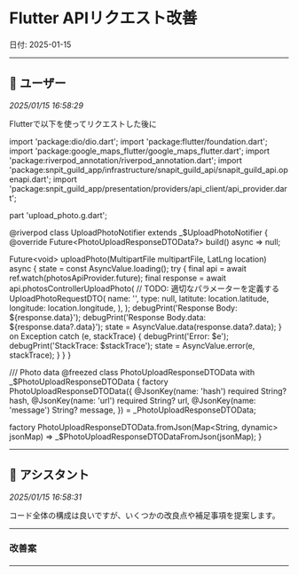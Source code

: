 # Flutter APIリクエスト改善

日付: 2025-01-15

---

## 👤 ユーザー
*2025/01/15 16:58:29*

Flutterで以下を使ってリクエストした後に

import 'package:dio/dio.dart';
import 'package:flutter/foundation.dart';
import 'package:google_maps_flutter/google_maps_flutter.dart';
import 'package:riverpod_annotation/riverpod_annotation.dart';
import 'package:snpit_guild_app/infrastructure/snapit_guild_api/snapit_guild_api.openapi.dart';
import 'package:snpit_guild_app/presentation/providers/api_client/api_provider.dart';

part 'upload_photo.g.dart';

@riverpod
class UploadPhotoNotifier extends _$UploadPhotoNotifier {
  @override
  Future&lt;PhotoUploadResponseDTOData?&gt; build() async =&gt; null;

  Future&lt;void&gt; uploadPhoto(MultipartFile multipartFile, LatLng location) async {
    state = const AsyncValue.loading();
    try {
      final api = await ref.watch(photosApiProvider.future);
      final response = await api.photosControllerUploadPhoto(
        // TODO: 適切なパラメーターを定義する
        UploadPhotoRequestDTO(
          name: '',
          type: null,
          latitute: location.latitude,
          longitude: location.longitude,
        ),
      );
      debugPrint('Response Body: ${response.data}');
      debugPrint('Response Body.data: ${response.data?.data}');
      state = AsyncValue.data(response.data?.data);
    } on Exception catch (e, stackTrace) {
      debugPrint('Error: $e');
      debugPrint('StackTrace: $stackTrace');
      state = AsyncValue.error(e, stackTrace);
    }
  }
}

/// Photo data
@freezed
class PhotoUploadResponseDTOData with _$PhotoUploadResponseDTOData {
  factory PhotoUploadResponseDTOData({
    @JsonKey(name: 'hash') required String? hash,
    @JsonKey(name: 'url') required String? url,
    @JsonKey(name: 'message') String? message,
  }) = _PhotoUploadResponseDTOData;

  factory PhotoUploadResponseDTOData.fromJson(Map&lt;String, dynamic&gt; jsonMap) =&gt;
      _$PhotoUploadResponseDTODataFromJson(jsonMap);
}

---

## 🤖 アシスタント
*2025/01/15 16:58:31*

コード全体の構成は良いですが、いくつかの改良点や補足事項を提案します。

---

### 改善案

####

---
